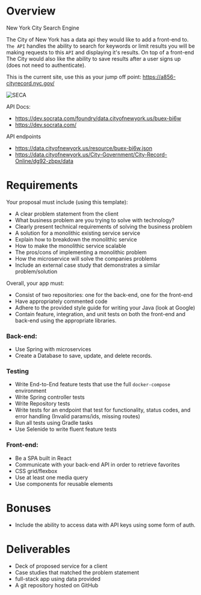 
# Overview

New York City Search Engine

The City of New York has a data api they would like to add a front-end to. `The API`
handles the ability to search for keywords or limit results you will be making
requests to this `API` and displaying it's results. On top of a front-end The City
would also like the ability to save results after a user signs up (does not need to authenticate).

This is the current site, use this as your jump off point:
https://a856-cityrecord.nyc.gov/

![SECA](/prompt.png)


API Docs:

- https://dev.socrata.com/foundry/data.cityofnewyork.us/buex-bi6w
- https://dev.socrata.com/

API endpoints

- https://data.cityofnewyork.us/resource/buex-bi6w.json
- https://data.cityofnewyork.us/City-Government/City-Record-Online/dg92-zbpx/data


# Requirements

Your proposal must include (using this template):
- A clear problem statement from the client
- What business problem are you trying to solve with technology?
- Clearly present technical requirements of solving the business problem
- A solution for a monolithic existing service service
- Explain how to breakdown the monolithic service
- How to make the monolithic service scalable
- The pros/cons of implementing a monolithic problem
- How the microservice will solve the companies problems
- Include an external case study that demonstrates a similar problem/solution

Overall, your app must:
- Consist of two repositories: one for the back-end, one for the front-end
- Have appropriately commented code
- Adhere to the provided style guide for writing your Java (look at Google)
- Contain feature, integration, and unit tests on both the front-end and back-end using the appropriate libraries.

### Back-end:

- Use Spring with microservices
- Create a Database to save, update, and delete records.

### Testing

- Write End-to-End feature tests that use the full `docker-compose` environment
- Write Spring controller tests
- Write Repository tests
- Write tests for an endpoint that test for functionality, status codes, and error handling (Invalid params/ids, missing routes)
- Run all tests using Gradle tasks
- Use Selenide to write fluent feature tests


### Front-end:

- Be a SPA built in React
- Communicate with your back-end API in order to retrieve favorites
- CSS grid/flexbox
- Use at least one media query
- Use components for reusable elements

# Bonuses

- Include the ability to access data with API keys using some form of auth.


# Deliverables

- Deck of proposed service for a client
- Case studies that matched the problem statement
- full-stack app using data provided
- A git repository hosted on GitHub